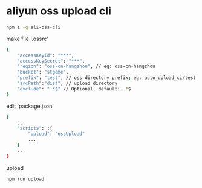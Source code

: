 # aliyun oss upload cli

```bash
npm i -g ali-oss-cli
```

make file '.ossrc'

```bash
{
    "accessKeyId": "***",
    "accessKeySecret": "***",
    "region": "oss-cn-hangzhou", // eg: oss-cn-hangzhou
    "bucket": "stgame",
    "prefix": "test", // oss directory prefix; eg: auto_upload_ci/test
    "srcPath":"dist", // upload directory
    "exclude": ".*$" // Optional, default: .*$
}
```

edit 'package.json'

```bash
{
    ...
    "scripts": :{
        "upload": "ossUpload"
        ...
    }
    ...
}
```

upload

```bash
npm run upload
```

